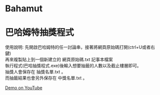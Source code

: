 # Bahamut
<h1>巴哈姆特抽獎程式</h1>

使用說明:
  先開啟巴哈姆特的任一討論串，接著將網頁原始碼打開(ctrl+U或者右鍵)<br/>
  再來複製貼上到一個新建立的 網頁原始碼.txt 記事本檔案<br/>
  執行程式(巴哈抽獎程式.exe)後輸入想要抽籤的人數以及截止樓層即可。<br/>
  抽獎人會保存在 抽獎名單.txt 。<br/>
  而抽籤結果也會另外保存在 中獎名單.txt 。<br/>

[Demo on YouTube](https://www.youtube.com/watch?v=6AjL-HT-F6A)
